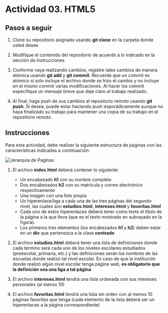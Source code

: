 # Actividad 03. HTML5

## Pasos a seguir

1. Clone su repositorio asignado usando **git clone** en la carpeta donde usted desee

2. Modifique el contenido del repositorio de acuerdo a lo indicado en la sección de Instrucciones

3. Conforme vaya realizando cambios, registre tales cambios de manera atómica usando **git add** y **git commit**. Recuerde que un commit es atómico si solo incluye el archivo donde se hizo el cambio y no incluye en el mismo commit varias modificaciones. Al hacer los commit especifique un mensaje breve que deje claro el trabajo realizado.

4. Al final, haga push de sus cambios al repositorio remoto usando **git push**. Si desea, puede estar haciendo push esporádicamente aunque no haya finalizado su trabajo para mantener una copia de su trabajo en el repositorio remoto.

## Instrucciones

Para esta actividad, debe realizar la siguiente estructura de páginas con las características indicadas a continuación:

![Jerarquia de Paginas](imagenes/imagenactividad03.png.png)

1. El archivo **index.html** deberá contener lo siguiente:
   - Un encabezado **h1** con su nombre completo
   - Dos encabezados **h2** con su matrícula y correo electrónico respectivamente
   - Una imagen con una foto propia
   - Un hiperenlace/liga a cada una de las tres páginas del segundo nivel, las cuales son **estudios.html**, **intereses.html** y **favoritas.html** 
   - Cada uno de estos hiperenlaces deberá tener como texto el título de la página a la que lleva (que es el texto mostrado en subrayado en la figura).
   - Los primeros tres elementos (los encabezados **h1** y **h2**) deben estar en un **div** que pertenezca a la clase **centrado**

2. El archivo **estudios.html** deberá tener  una lista de definiciones donde cada término será cada uno de los niveles escolares estudiados (preescolar, primaria, etc.) y las definiciones serán los nombres de las escuelas donde realizó tal nivel escolar. En caso de que la institución donde realizó algún nivel escolar tenga página web, **es obligatorio que la definición sea una liga a tal página**

3. El archivo **intereses.html** tendrá una lista ordenada con sus intereses personales (al menos 10)

4. El archivo **favoritas.html** tendrá una lista sin orden con al menos 10 páginas favoritas que tenga (cada elemento de la lista deberá ser un hiperenlaces a la página correspondiente)


